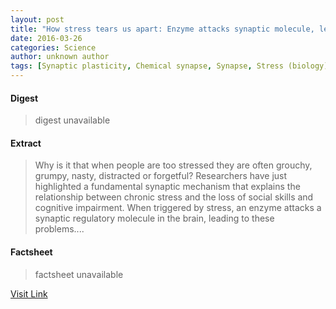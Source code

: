 ```yaml
---
layout: post
title: "How stress tears us apart: Enzyme attacks synaptic molecule, leading to cognitive impairment"
date: 2016-03-26
categories: Science
author: unknown author
tags: [Synaptic plasticity, Chemical synapse, Synapse, Stress (biology), NMDA receptor, Cognitive science, Biology, Nervous system, Neuroscience]
---
```



#### Digest
>digest unavailable

#### Extract
>Why is it that when people are too stressed they are often grouchy, grumpy, nasty, distracted or forgetful? Researchers have just highlighted a fundamental synaptic mechanism that explains the relationship between chronic stress and the loss of social skills and cognitive impairment. When triggered by stress, an enzyme attacks a synaptic regulatory molecule in the brain, leading to these problems....

#### Factsheet
>factsheet unavailable

[Visit Link](http://feeds.sciencedaily.com/~r/sciencedaily/~3/_HzaHPgQvRo/140918091418.htm)


